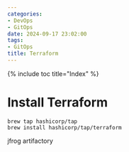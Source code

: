 ```yaml
---
categories:
- DevOps
- GitOps
date: 2024-09-17 23:02:00
tags:
- GitOps
title: Terraform
---
```


{% include toc title="Index" %}

# Install Terraform

```shell
brew tap hashicorp/tap
brew install hashicorp/tap/terraform
```

jfrog artifactory
